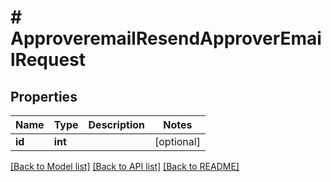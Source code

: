 # # ApproveremailResendApproverEmailRequest

## Properties

Name | Type | Description | Notes
------------ | ------------- | ------------- | -------------
**id** | **int** |  | [optional]

[[Back to Model list]](../../README.md#models) [[Back to API list]](../../README.md#endpoints) [[Back to README]](../../README.md)
